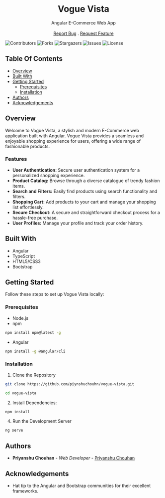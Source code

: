 <br/>
<p align="center">
  <h1 align="center">Vogue Vista</h1>

  <p align="center">
     Angular E-Commerce Web App
    <br/>
    <br/>
    <a href="https://github.com/priynshuchouhn/VogueVista/issues">Report Bug</a>
    .
    <a href="https://github.com/priynshuchouhn/VogueVista/issues">Request Feature</a>
  </p>
</p>

![Contributors](https://img.shields.io/github/contributors/priynshuchouhn/VogueVista?color=dark-green) ![Forks](https://img.shields.io/github/forks/priynshuchouhn/VogueVista?style=social) ![Stargazers](https://img.shields.io/github/stars/priynshuchouhn/VogueVista?style=social) ![Issues](https://img.shields.io/github/issues/priynshuchouhn/VogueVista) ![License](https://img.shields.io/github/license/priynshuchouhn/VogueVista) 

## Table Of Contents

* [Overview](#overview)
* [Built With](#built-with)
* [Getting Started](#getting-started)
  * [Prerequisites](#prerequisites)
  * [Installation](#installation)
* [Authors](#authors)
* [Acknowledgements](#acknowledgements)

## Overview

Welcome to Vogue Vista, a stylish and modern E-Commerce web application built with Angular. Vogue Vista provides a seamless and enjoyable shopping experience for users, offering a wide range of fashionable products.

### Features

* **User Authentication:** Secure user authentication system for a personalized shopping experience.
* **Product Catalog:** Browse through a diverse catalogue of trendy fashion items.
* **Search and Filters:** Easily find products using search functionality and filters.
* **Shopping Cart:** Add products to your cart and manage your shopping list effortlessly.
* **Secure Checkout:** A secure and straightforward checkout process for a hassle-free purchase.
* **User Profiles:** Manage your profile and track your order history.


## Built With

* Angular
* TypeScript
* HTML5/CSS3
* Bootstrap


## Getting Started

Follow these steps to set up Vogue Vista locally:

### Prerequisites

* Node.js
* npm

```sh
npm install npm@latest -g
```
* Angular
```sh
npm install -g @angular/cli
```


### Installation

1. Clone the Repository

```sh
git clone https://github.com/piynshuchouhn/vogue-vista.git

cd vogue-vista
```

2. Install Dependencies:

```sh
npm install
```

4. Run the Development Server

```sh
ng serve
```

## Authors

* **Priyanshu Chouhan** - *Web Developer* - [Priyanshu Chouhan](https://github.com/priynshuchouhn/)

## Acknowledgements

* Hat tip to the Angular and Bootstrap communities for their excellent frameworks.
